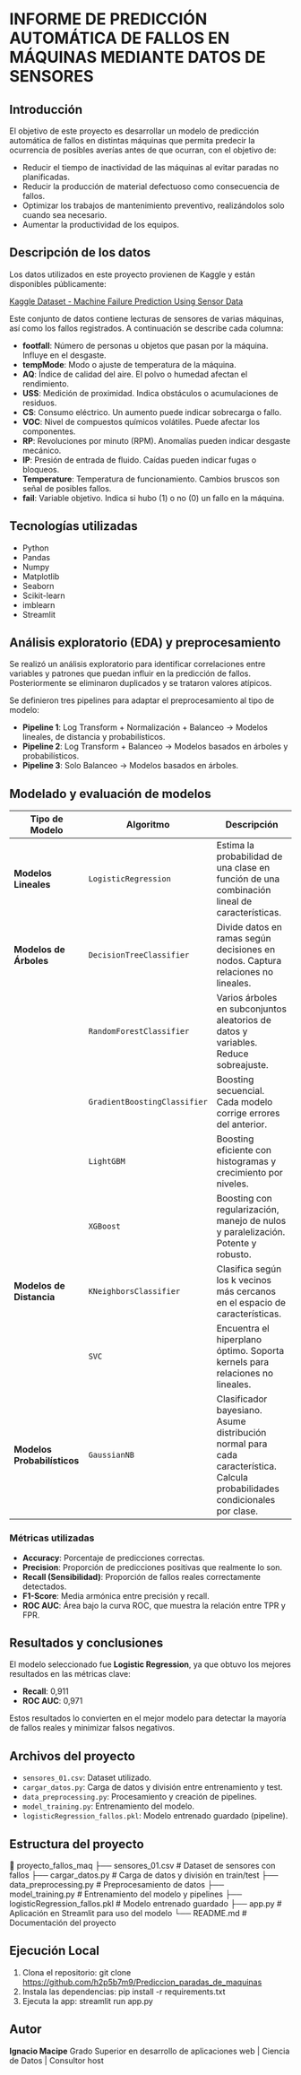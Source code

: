 # INFORME DE PREDICCIÓN AUTOMÁTICA DE FALLOS EN MÁQUINAS MEDIANTE DATOS DE SENSORES

## Introducción

El objetivo de este proyecto es desarrollar un modelo de predicción automática de fallos en distintas máquinas que permita predecir la ocurrencia de posibles averías antes de que ocurran, con el objetivo de:

- Reducir el tiempo de inactividad de las máquinas al evitar paradas no planificadas.
- Reducir la producción de material defectuoso como consecuencia de fallos.
- Optimizar los trabajos de mantenimiento preventivo, realizándolos solo cuando sea necesario.
- Aumentar la productividad de los equipos.

## Descripción de los datos

Los datos utilizados en este proyecto provienen de Kaggle y están disponibles públicamente:

[Kaggle Dataset - Machine Failure Prediction Using Sensor Data](https://www.kaggle.com/datasets/umerrtx/machine-failure-prediction-using-sensor-data/data)

Este conjunto de datos contiene lecturas de sensores de varias máquinas, así como los fallos registrados. A continuación se describe cada columna:

- **footfall**: Número de personas u objetos que pasan por la máquina. Influye en el desgaste.
- **tempMode**: Modo o ajuste de temperatura de la máquina.
- **AQ**: Índice de calidad del aire. El polvo o humedad afectan el rendimiento.
- **USS**: Medición de proximidad. Indica obstáculos o acumulaciones de residuos.
- **CS**: Consumo eléctrico. Un aumento puede indicar sobrecarga o fallo.
- **VOC**: Nivel de compuestos químicos volátiles. Puede afectar los componentes.
- **RP**: Revoluciones por minuto (RPM). Anomalías pueden indicar desgaste mecánico.
- **IP**: Presión de entrada de fluido. Caídas pueden indicar fugas o bloqueos.
- **Temperature**: Temperatura de funcionamiento. Cambios bruscos son señal de posibles fallos.
- **fail**: Variable objetivo. Indica si hubo (1) o no (0) un fallo en la máquina.

## Tecnologías utilizadas

- Python  
- Pandas  
- Numpy  
- Matplotlib  
- Seaborn  
- Scikit-learn  
- imblearn  
- Streamlit  

## Análisis exploratorio (EDA) y preprocesamiento

Se realizó un análisis exploratorio para identificar correlaciones entre variables y patrones que puedan influir en la predicción de fallos. Posteriormente se eliminaron duplicados y se trataron valores atípicos.

Se definieron tres pipelines para adaptar el preprocesamiento al tipo de modelo:

- **Pipeline 1**: Log Transform + Normalización + Balanceo → Modelos lineales, de distancia y probabilísticos.
- **Pipeline 2**: Log Transform + Balanceo → Modelos basados en árboles y probabilísticos.
- **Pipeline 3**: Solo Balanceo → Modelos basados en árboles.

## Modelado y evaluación de modelos

| Tipo de Modelo            | Algoritmo                  | Descripción                                                                                                                                   |
|---------------------------|----------------------------|-----------------------------------------------------------------------------------------------------------------------------------------------|
| **Modelos Lineales**      | `LogisticRegression`       | Estima la probabilidad de una clase en función de una combinación lineal de características.                                                  |
| **Modelos de Árboles**    | `DecisionTreeClassifier`   | Divide datos en ramas según decisiones en nodos. Captura relaciones no lineales.                                                              |
|                           | `RandomForestClassifier`   | Varios árboles en subconjuntos aleatorios de datos y variables. Reduce sobreajuste.                                                           |
|                           | `GradientBoostingClassifier`| Boosting secuencial. Cada modelo corrige errores del anterior.                                                                                |
|                           | `LightGBM`                 | Boosting eficiente con histogramas y crecimiento por niveles.                                                                                 |
|                           | `XGBoost`                  | Boosting con regularización, manejo de nulos y paralelización. Potente y robusto.                                                             |
| **Modelos de Distancia**  | `KNeighborsClassifier`     | Clasifica según los k vecinos más cercanos en el espacio de características.                                                                  |
|                           | `SVC`                      | Encuentra el hiperplano óptimo. Soporta kernels para relaciones no lineales.                                                                  |
| **Modelos Probabilísticos**| `GaussianNB`             | Clasificador bayesiano. Asume distribución normal para cada característica. Calcula probabilidades condicionales por clase.                  |

### Métricas utilizadas

- **Accuracy**: Porcentaje de predicciones correctas.  
- **Precision**: Proporción de predicciones positivas que realmente lo son.  
- **Recall (Sensibilidad)**: Proporción de fallos reales correctamente detectados.  
- **F1-Score**: Media armónica entre precisión y recall.  
- **ROC AUC**: Área bajo la curva ROC, que muestra la relación entre TPR y FPR.

## Resultados y conclusiones

El modelo seleccionado fue **Logistic Regression**, ya que obtuvo los mejores resultados en las métricas clave:

- **Recall**: 0,911  
- **ROC AUC**: 0,971  

Estos resultados lo convierten en el mejor modelo para detectar la mayoría de fallos reales y minimizar falsos negativos.

## Archivos del proyecto

- `sensores_01.csv`: Dataset utilizado.  
- `cargar_datos.py`: Carga de datos y división entre entrenamiento y test.  
- `data_preprocessing.py`: Procesamiento y creación de pipelines.  
- `model_training.py`: Entrenamiento del modelo.  
- `logisticRegression_fallos.pkl`: Modelo entrenado guardado (pipeline).  

## Estructura del proyecto
📁 proyecto_fallos_maq
├── sensores_01.csv # Dataset de sensores con fallos
├── cargar_datos.py # Carga de datos y división en train/test
├── data_preprocessing.py # Preprocesamiento de datos 
├── model_training.py # Entrenamiento del modelo y pipelines
├── logisticRegression_fallos.pkl # Modelo entrenado guardado
├── app.py # Aplicación en Streamlit para uso del modelo
└── README.md # Documentación del proyecto

## Ejecución Local
1. Clona el repositorio:
git clone https://github.com/h2p5b7m9/Prediccion_paradas_de_maquinas
2. Instala las dependencias:
pip install -r requirements.txt
3. Ejecuta la app:
streamlit run app.py

## Autor

**Ignacio Macipe**
Grado Superior en desarrollo de aplicaciones web | Ciencia de Datos | Consultor host